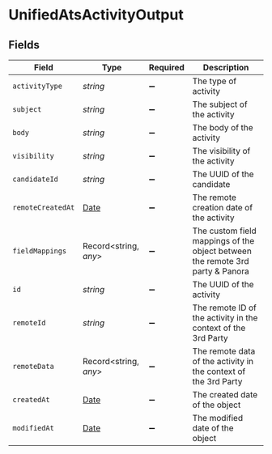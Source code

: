 # UnifiedAtsActivityOutput


## Fields

| Field                                                                                         | Type                                                                                          | Required                                                                                      | Description                                                                                   |
| --------------------------------------------------------------------------------------------- | --------------------------------------------------------------------------------------------- | --------------------------------------------------------------------------------------------- | --------------------------------------------------------------------------------------------- |
| `activityType`                                                                                | *string*                                                                                      | :heavy_minus_sign:                                                                            | The type of activity                                                                          |
| `subject`                                                                                     | *string*                                                                                      | :heavy_minus_sign:                                                                            | The subject of the activity                                                                   |
| `body`                                                                                        | *string*                                                                                      | :heavy_minus_sign:                                                                            | The body of the activity                                                                      |
| `visibility`                                                                                  | *string*                                                                                      | :heavy_minus_sign:                                                                            | The visibility of the activity                                                                |
| `candidateId`                                                                                 | *string*                                                                                      | :heavy_minus_sign:                                                                            | The UUID of the candidate                                                                     |
| `remoteCreatedAt`                                                                             | [Date](https://developer.mozilla.org/en-US/docs/Web/JavaScript/Reference/Global_Objects/Date) | :heavy_minus_sign:                                                                            | The remote creation date of the activity                                                      |
| `fieldMappings`                                                                               | Record<string, *any*>                                                                         | :heavy_minus_sign:                                                                            | The custom field mappings of the object between the remote 3rd party & Panora                 |
| `id`                                                                                          | *string*                                                                                      | :heavy_minus_sign:                                                                            | The UUID of the activity                                                                      |
| `remoteId`                                                                                    | *string*                                                                                      | :heavy_minus_sign:                                                                            | The remote ID of the activity in the context of the 3rd Party                                 |
| `remoteData`                                                                                  | Record<string, *any*>                                                                         | :heavy_minus_sign:                                                                            | The remote data of the activity in the context of the 3rd Party                               |
| `createdAt`                                                                                   | [Date](https://developer.mozilla.org/en-US/docs/Web/JavaScript/Reference/Global_Objects/Date) | :heavy_minus_sign:                                                                            | The created date of the object                                                                |
| `modifiedAt`                                                                                  | [Date](https://developer.mozilla.org/en-US/docs/Web/JavaScript/Reference/Global_Objects/Date) | :heavy_minus_sign:                                                                            | The modified date of the object                                                               |